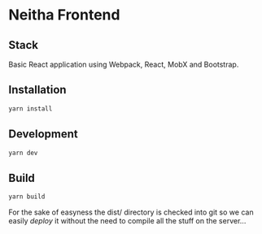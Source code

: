 # Neitha Frontend

## Stack

Basic React application using Webpack, React, MobX and Bootstrap. 

## Installation

```sh
yarn install
```

## Development
```sh
yarn dev
```

## Build
```sh
yarn build
```


For the sake of easyness the dist/ directory is checked into git so we can easily *deploy* it without the need to compile all the stuff on the server...
